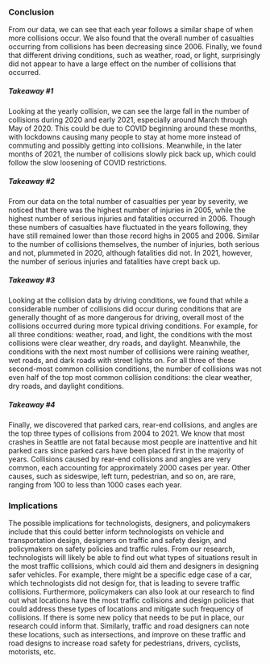 ### Conclusion

From our data, we can see that each year follows a similar shape of when more collisions occur. We also found that the overall number of casualties occurring from collisions has been decreasing since 2006. Finally, we found that different driving conditions, such as weather, road, or light, surprisingly did not appear to have a large effect on the number of collisions that occurred. 

##### Takeaway #1

Looking at the yearly collision, we can see the large fall in the number of collisions during 2020 and early 2021, especially around March through May of 2020. This could be due to COVID beginning around these months, with lockdowns causing many people to stay at home more instead of commuting and possibly getting into collisions. Meanwhile, in the later months of 2021, the number of collisions slowly pick back up, which could follow the slow loosening of COVID restrictions.

##### Takeaway #2

From our data on the total number of casualties per year by severity, we noticed that there was the highest number of injuries in 2005, while the highest number of serious injuries and fatalities occurred in 2006. Though these numbers of casualties have fluctuated in the years following, they have still remained lower than those record highs in 2005 and 2006. Similar to the number of collisions themselves, the number of injuries, both serious and not, plummeted in 2020, although fatalities did not. In 2021, however, the number of serious injuries and fatalities have crept back up.

##### Takeaway #3

Looking at the collision data by driving conditions, we found that while a considerable number of collisions did occur during conditions that are generally thought of as more dangerous for driving, overall most of the collisions occurred during more typical driving conditions. For example, for all three conditions: weather, road, and light, the conditions with the most collisions were clear weather, dry roads, and daylight. Meanwhile, the conditions with the next most number of collisions were raining weather, wet roads, and dark roads with street lights on. For all three of these second-most common collision conditions, the number of collisions was not even half of the top most common collision conditions: the clear weather, dry roads, and daylight conditions.

##### Takeaway #4

Finally, we discovered that parked cars, rear-end collisions, and angles are the top three types of collisions from 2004 to 2021. We know that most crashes in Seattle are not fatal because most people are inattentive and hit parked cars since parked cars have been placed first in the majority of years. Collisions caused by rear-end collisions and angles are very common, each accounting for approximately 2000 cases per year. Other causes, such as sideswipe, left turn, pedestrian, and so on, are rare, ranging from 100 to less than 1000 cases each year.

### Implications

The possible implications for technologists, designers, and policymakers include that this could better inform technologists on vehicle and transportation design, designers on traffic and safety design, and policymakers on safety policies and traffic rules. From our research, technologists will likely be able to find out what types of situations result in the most traffic collisions, which could aid them and designers in designing safer vehicles. For example, there might be a specific edge case of a car, which technologists did not design for, that is leading to severe traffic collisions. Furthermore, policymakers can also look at our research to find out what locations have the most traffic collisions and design policies that could address these types of locations and mitigate such frequency of collisions. If there is some new policy that needs to be put in place, our research could inform that. Similarly, traffic and road designers can note these locations, such as intersections, and improve on these traffic and road designs to increase road safety for pedestrians, drivers, cyclists, motorists, etc.